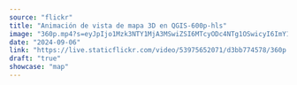 ```yaml
---
source: "flickr"
title: "Animación de vista de mapa 3D en QGIS-600p-hls"
image: "360p.mp4?s=eyJpIjo1Mzk3NTY1MjA3MSwiZSI6MTcyODc4NTg1OSwicyI6ImY1NzgzYjZmMDJhZmI4NWYwM2Y4ZTc0MzU1NWNlMWU1MzcxYTZlZWUiLCJ2IjoxfQ.mp4"
date: "2024-09-06"
link: "https://live.staticflickr.com/video/53975652071/d3bb774578/360p.mp4?s=eyJpIjo1Mzk3NTY1MjA3MSwiZSI6MTcyODc4NTg1OSwicyI6ImY1NzgzYjZmMDJhZmI4NWYwM2Y4ZTc0MzU1NWNlMWU1MzcxYTZlZWUiLCJ2IjoxfQ"
draft: "true"
showcase: "map"
---
```

